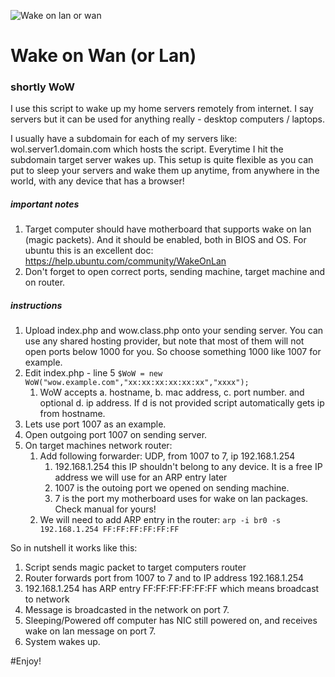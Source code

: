 
![Wake on lan or wan](https://cloud.githubusercontent.com/assets/8479569/5924422/05d8c172-a675-11e4-82b5-b6bafe9b5bf1.jpg "Wake on Lan or Wan")

# Wake on Wan (or Lan)
### shortly WoW

I use this script to wake up my home servers remotely from internet. I say servers but it can be used for anything really - desktop computers / laptops.

I usually have a subdomain for each of my servers like: wol.server1.domain.com which hosts the script. Everytime I hit the subdomain target server wakes up. This setup is quite flexible as you can put to sleep your servers and wake them up anytime, from anywhere in the world, with any device that has a browser!

##### important notes
1. Target computer should have motherboard that supports wake on lan (magic packets). And it should be enabled, both in BIOS and OS. For ubuntu this is an excellent doc: https://help.ubuntu.com/community/WakeOnLan
2. Don't forget to open correct ports, sending machine, target machine and on router.

##### instructions
1. Upload index.php and wow.class.php onto your sending server. You can use any shared hosting provider, but note that most of them will not open ports below 1000 for you. So choose something 1000 like 1007 for example.
2. Edit index.php - line 5 `$WoW = new WoW("wow.example.com","xx:xx:xx:xx:xx:xx","xxxx");`
    1. WoW accepts a. hostname, b. mac address, c. port number. and optional d. ip address. If d is not provided script automatically gets ip from hostname.
3. Lets use port 1007 as an example.
4. Open outgoing port 1007 on sending server.
5. On target machines network router:
    1. Add following forwarder: UDP, from 1007 to 7, ip 192.168.1.254
       1. 192.168.1.254 this IP shouldn't belong to any device. It is a free IP address we will use for an ARP entry later
       2. 1007 is the outoing port we opened on sending machine.
       3. 7 is the port my motherboard uses for wake on lan packages. Check manual for yours!
    2. We will need to add ARP entry in the router: `arp -i br0 -s 192.168.1.254 FF:FF:FF:FF:FF:FF`

So in nutshell it works like this:
1. Script sends magic packet to target computers router
2. Router forwards port from 1007 to 7 and to IP address 192.168.1.254
3. 192.168.1.254 has ARP entry FF:FF:FF:FF:FF:FF which means broadcast to network
4. Message is broadcasted in the network on port 7.
5. Sleeping/Powered off computer has NIC still powered on, and receives wake on lan message on port 7.
6. System wakes up.

#Enjoy!
